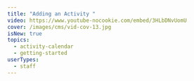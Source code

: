 ```yaml
---
title: "Adding an Activity "
video: https://www.youtube-nocookie.com/embed/3HLbDNvUomU
cover: /images/cms/vid-cov-13.jpg
isNew: true
topics:
  - activity-calendar
  - getting-started
userTypes:
  - staff
---
```

